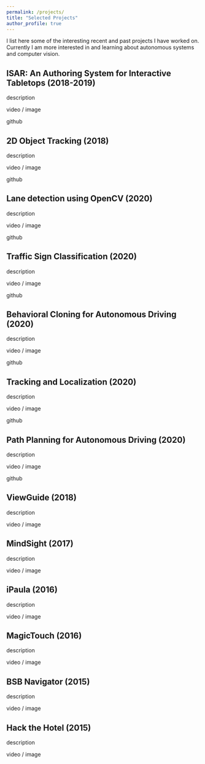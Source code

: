 ```yaml
---
permalink: /projects/
title: "Selected Projects"
author_profile: true
---
```


I list here some of the interesting recent and past projects I have worked on. Currently I am more interested in and learning about autonomous systems and computer vision. 



## ISAR: An Authoring System for Interactive Tabletops (2018-2019)
description 

video / image 


github



## 2D Object Tracking (2018)
description 

video / image 


github




## Lane detection using OpenCV (2020)
description 

video / image 


github



## Traffic Sign Classification (2020)
description 

video / image 


github




## Behavioral Cloning for Autonomous Driving (2020)
description 

video / image 


github




## Tracking and Localization (2020)
description 

video / image 


github




## Path Planning for Autonomous Driving (2020)
description 

video / image 


github




## ViewGuide (2018)
description 

video / image 



## MindSight (2017)
description 

video / image 



## iPaula (2016)
description 

video / image 




## MagicTouch (2016)
description 

video / image 



## BSB Navigator (2015) 
description 

video / image 



## Hack the Hotel (2015)
description 

video / image 



